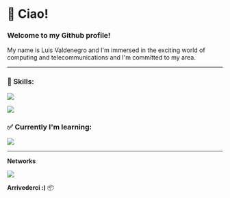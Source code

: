 # :bookmark_tabs: Ciao!

### Welcome to my Github profile!

My name is Luis Valdenegro and I'm immersed in the exciting world of computing and telecommunications and I'm committed to my area.

---

### :wrench: Skills:

<p>
  <a href="https://skillicons.dev">
    <img src="https://skillicons.dev/icons?i=c,cpp,java"/>
    <p>
    <img src="https://skillicons.dev/icons?i=vscode,photoshop,xd"/>
  </a>
</p>

### ✅ Currently I'm learning:

<p>
  <a href="https://skillicons.dev">
    <img src="https://skillicons.dev/icons?i=python,javascript,html,css"/>
  </a>
</p>

---
**Networks**

<a href="https://www.instagram.com/lwchito/">
    <img src="https://skillicons.dev/icons?i=instagram"/>
  </a>
  <p>
    
**Arrivederci :)** :package:



